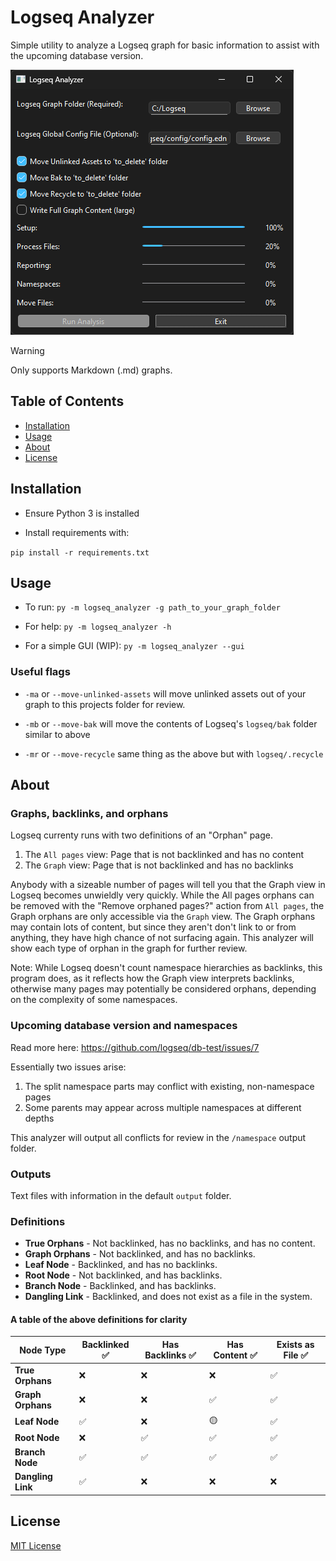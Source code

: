 # Logseq Analyzer

Simple utility to analyze a Logseq graph for basic information to assist with the upcoming database version.

![Logseq Analyzer's GUI](/images/Logseq%20Analyzer%20Main.png)

> [!WARNING]  
> Only supports Markdown (.md) graphs.

## Table of Contents
- [Installation](#installation)
- [Usage](#usage)
- [About](#about)
- [License](#license) 

## Installation 

- Ensure Python 3 is installed

- Install requirements with:

`pip install -r requirements.txt`

## Usage

- To run: `py -m logseq_analyzer -g path_to_your_graph_folder`

- For help: `py -m logseq_analyzer -h`

- For a simple GUI (WIP): `py -m logseq_analyzer --gui`

### Useful flags

- `-ma` or `--move-unlinked-assets` will move unlinked assets out of your graph to this projects folder for review.

- `-mb` or `--move-bak` will move the contents of Logseq's `logseq/bak` folder similar to above

- `-mr` or `--move-recycle` same thing as the above but with `logseq/.recycle`

## About

### Graphs, backlinks, and orphans

Logseq currenty runs with two definitions of an "Orphan" page.
1. The `All pages` view: Page that is not backlinked and has no content
2. The `Graph` view: Page that is not backlinked and has no backlinks

Anybody with a sizeable number of pages will tell you that the Graph view in Logseq becomes unwieldly very quickly. While the All pages orphans can be removed with the "Remove orphaned pages?" action from `All pages`, the Graph orphans are only accessible via the `Graph` view. The Graph orphans may contain lots of content, but since they aren't don't link to or from anything, they have high chance of not surfacing again. This analyzer will show each type of orphan in the graph for further review.

Note: While Logseq doesn't count namespace hierarchies as backlinks, this program does, as it reflects how the Graph view interprets backlinks, otherwise many pages may potentially be considered orphans, depending on the complexity of some namespaces.

### Upcoming database version and namespaces

Read more here: https://github.com/logseq/db-test/issues/7

Essentially two issues arise:
1. The split namespace parts may conflict with existing, non-namespace pages
2. Some parents may appear across multiple namespaces at different depths

This analyzer will output all conflicts for review in the `/namespace` output folder.

### Outputs

Text files with information in the default `output` folder.

### Definitions

- **True Orphans** - Not backlinked, has no backlinks, and has no content. 
- **Graph Orphans** - Not backlinked, and has no backlinks.
- **Leaf Node** - Backlinked, and has no backlinks.
- **Root Node** - Not backlinked, and has backlinks.
- **Branch Node** - Backlinked, and has backlinks.
- **Dangling Link** - Backlinked, and does not exist as a file in the system.

#### A table of the above definitions for clarity
| Node Type        | Backlinked ✅ | Has Backlinks ✅ | Has Content ✅ | Exists as File ✅ |
|-----------------|--------------|-----------------|--------------|----------------|
| **True Orphans**  | ❌           | ❌              | ❌           | ✅             |
| **Graph Orphans** | ❌           | ❌              | ✅           | ✅             |
| **Leaf Node**     | ✅           | ❌              | 🟡           | ✅             |
| **Root Node**     | ❌           | ✅              | ✅           | ✅             |
| **Branch Node**   | ✅           | ✅              | ✅           | ✅             |
| **Dangling Link** | ✅           | ❌              | ❌           | ❌             |

## License
[MIT License](LICENSE)
